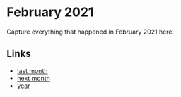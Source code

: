 # February 2021

Capture everything that happened in February 2021 here.

## Links
- [last month](calendar/months/2021-01.md)
- [next month](calendar/months/2021-03.md)
- [year](calendar/years/2021.md)